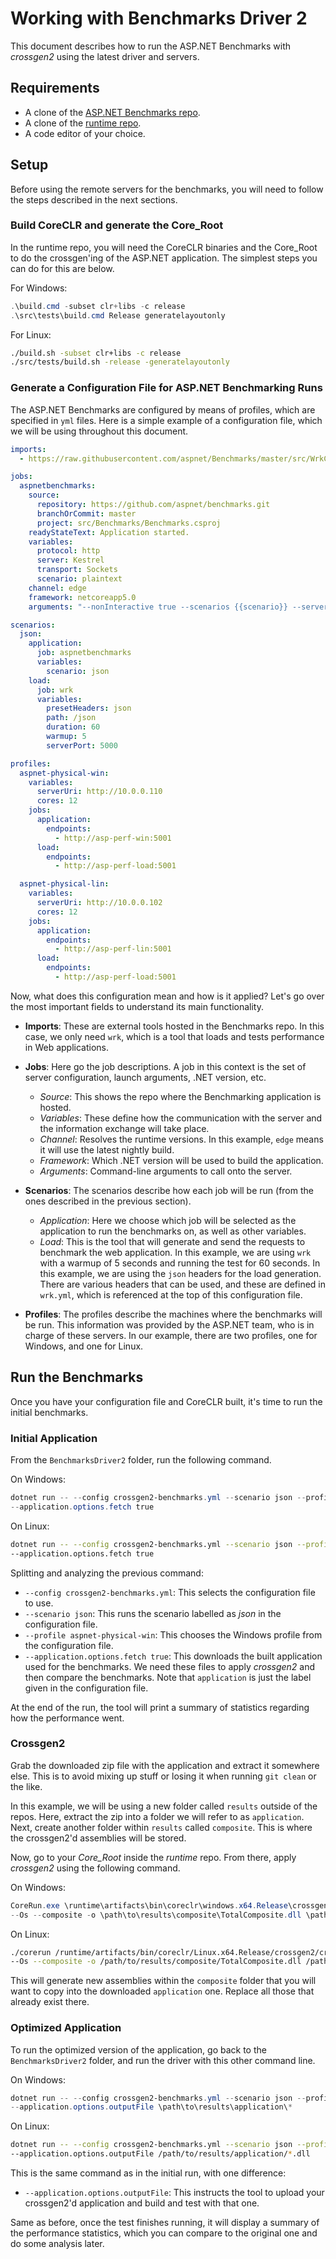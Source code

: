 # Working with Benchmarks Driver 2

This document describes how to run the ASP&#46;NET Benchmarks with _crossgen2_
using the latest driver and servers.

## Requirements

* A clone of the [ASP.NET Benchmarks repo](https://github.com/aspnet/benchmarks).
* A clone of the [runtime repo](https://github.com/dotnet/runtime).
* A code editor of your choice.

## Setup

Before using the remote servers for the benchmarks, you will need to follow the
steps described in the next sections.

### Build CoreCLR and generate the Core_Root

In the runtime repo, you will need the CoreCLR binaries and the Core_Root to do
the crossgen'ing of the ASP&#46;NET application. The simplest steps you can do for
this are below.

For Windows:

```powershell
.\build.cmd -subset clr+libs -c release
.\src\tests\build.cmd Release generatelayoutonly
```

For Linux:

```bash
./build.sh -subset clr+libs -c release
./src/tests/build.sh -release -generatelayoutonly
```

### Generate a Configuration File for ASP&#46;NET Benchmarking Runs

The ASP&#46;NET Benchmarks are configured by means of profiles, which are specified
in `yml` files. Here is a simple example of a configuration file, which we will
be using throughout this document.

```yml
imports:
  - https://raw.githubusercontent.com/aspnet/Benchmarks/master/src/WrkClient/wrk.yml

jobs:
  aspnetbenchmarks:
    source:
      repository: https://github.com/aspnet/benchmarks.git
      branchOrCommit: master
      project: src/Benchmarks/Benchmarks.csproj
    readyStateText: Application started.
    variables:
      protocol: http
      server: Kestrel
      transport: Sockets
      scenario: plaintext
    channel: edge
    framework: netcoreapp5.0
    arguments: "--nonInteractive true --scenarios {{scenario}} --server-urls {{protocol}}://[*]:{{serverPort}} --server {{server}} --kestrelTransport {{transport}} --protocol {{protocol}}"

scenarios:
  json:
    application:
      job: aspnetbenchmarks
      variables:
        scenario: json
    load:
      job: wrk
      variables:
        presetHeaders: json
        path: /json
        duration: 60
        warmup: 5
        serverPort: 5000

profiles:
  aspnet-physical-win:
    variables:
      serverUri: http://10.0.0.110
      cores: 12
    jobs:
      application:
        endpoints:
          - http://asp-perf-win:5001
      load:
        endpoints:
          - http://asp-perf-load:5001

  aspnet-physical-lin:
    variables:
      serverUri: http://10.0.0.102
      cores: 12
    jobs:
      application:
        endpoints:
          - http://asp-perf-lin:5001
      load:
        endpoints:
          - http://asp-perf-load:5001
```

Now, what does this configuration mean and how is it applied? Let's go over
the most important fields to understand its main functionality.

* **Imports**: These are external tools hosted in the Benchmarks repo.
In this case, we only need `wrk`, which is a tool that loads and tests
performance in Web applications.

* **Jobs**: Here go the job descriptions. A job in this context is the set of
server configuration, launch arguments, .NET version, etc.
    * _Source_: This shows the repo where the Benchmarking application is hosted.
    * _Variables_: These define how the communication with the server and the
    information exchange will take place.
    * _Channel_: Resolves the runtime versions. In this example, `edge` means it
    will use the latest nightly build.
    * _Framework_: Which .NET version will be used to build the application.
    * _Arguments_: Command-line arguments to call onto the server.

* **Scenarios**: The scenarios describe how each job will be run (from the ones
described in the previous section).
    * _Application_: Here we choose which job will be selected as the application
    to run the benchmarks on, as well as other variables.
    * _Load_: This is the tool that will generate and send the requests to
    benchmark the web application. In this example, we are using `wrk` with a
    warmup of 5 seconds and running the test for 60 seconds. In this example,
    we are using the `json` headers for the load generation. There are various
    headers that can be used, and these are defined in `wrk.yml`, which is
    referenced at the top of this configuration file.

* **Profiles**: The profiles describe the machines where the benchmarks will
be run. This information was provided by the ASP&#46;NET team, who is in charge
of these servers. In our example, there are two profiles, one for Windows,
and one for Linux.

## Run the Benchmarks

Once you have your configuration file and CoreCLR built, it's time to run the
initial benchmarks.

### Initial Application

From the `BenchmarksDriver2` folder, run the following command.

On Windows:

```powershell
dotnet run -- --config crossgen2-benchmarks.yml --scenario json --profile aspnet-physical-win
--application.options.fetch true
```

On Linux:

```bash
dotnet run -- --config crossgen2-benchmarks.yml --scenario json --profile aspnet-physical-lin
--application.options.fetch true
```

Splitting and analyzing the previous command:

* `--config crossgen2-benchmarks.yml`: This selects the configuration file to use.
* `--scenario json`: This runs the scenario labelled as _json_ in the configuration file.
* `--profile aspnet-physical-win`: This chooses the Windows profile from the configuration file.
* `--application.options.fetch true`: This downloads the built application used for
the benchmarks. We need these files to apply _crossgen2_ and then compare the benchmarks.
Note that `application` is just the label given in the configuration file.

At the end of the run, the tool will print a summary of statistics regarding
how the performance went.

### Crossgen2

Grab the downloaded zip file with the application and extract it somewhere else.
This is to avoid mixing up stuff or losing it when running `git clean` or the like.

In this example, we will be using a new folder called `results` outside of the
repos. Here, extract the zip into a folder we will refer to as `application`.
Next, create another folder within `results` called `composite`. This is where
the crossgen2'd assemblies will be stored.

Now, go to your _Core\_Root_ inside the _runtime_ repo. From there, apply _crossgen2_
using the following command.

On Windows:

```powershell
CoreRun.exe \runtime\artifacts\bin\coreclr\windows.x64.Release\crossgen2\crossgen2.dll
--Os --composite -o \path\to\results\composite\TotalComposite.dll \path\to\results\application\*.dll
```

On Linux:

```bash
./corerun /runtime/artifacts/bin/coreclr/Linux.x64.Release/crossgen2/crossgen2.dll
--Os --composite -o /path/to/results/composite/TotalComposite.dll /path/to/results/application/*.dll
```

This will generate new assemblies within the `composite` folder that you will
want to copy into the downloaded `application` one. Replace all those that
already exist there.

### Optimized Application

To run the optimized version of the application, go back to the `BenchmarksDriver2`
folder, and run the driver with this other command line.

On Windows:

```powershell
dotnet run -- --config crossgen2-benchmarks.yml --scenario json --profile aspnet-physical-win
--application.options.outputFile \path\to\results\application\*
```

On Linux:

```bash
dotnet run -- --config crossgen2-benchmarks.yml --scenario json --profile aspnet-physical-lin
--application.options.outputFile /path/to/results/application/*.dll
```

This is the same command as in the initial run, with one difference:

* `--application.options.outputFile`: This instructs the tool to upload your
crossgen2'd application and build and test with that one.

Same as before, once the test finishes running, it will display a summary of the
performance statistics, which you can compare to the original one and do some
analysis later.
